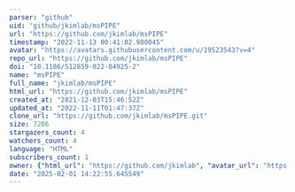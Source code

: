 ```yaml
---
parser: "github"
uid: "github/jkimlab/msPIPE"
url: "https://github.com/jkimlab/msPIPE"
timestamp: "2022-11-13 00:41:02.980045"
avatar: "https://avatars.githubusercontent.com/u/19523543?v=4"
repo_url: "https://github.com/jkimlab/msPIPE"
doi: "10.1186/S12859-022-04925-2"
name: "msPIPE"
full_name: "jkimlab/msPIPE"
html_url: "https://github.com/jkimlab/msPIPE"
created_at: "2021-12-03T15:46:52Z"
updated_at: "2022-11-11T01:47:37Z"
clone_url: "https://github.com/jkimlab/msPIPE.git"
size: 7206
stargazers_count: 4
watchers_count: 4
language: "HTML"
subscribers_count: 1
owner: {"html_url": "https://github.com/jkimlab", "avatar_url": "https://avatars.githubusercontent.com/u/19523543?v=4", "login": "jkimlab", "type": "User"}
date: "2025-02-01 14:22:55.645549"
---
```

